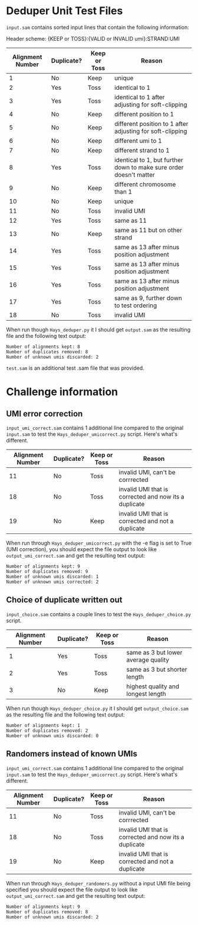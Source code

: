 # Deduper Unit Test Files

```input.sam``` contains sorted input lines that contain the following information:

Header scheme: {KEEP or TOSS}:{VALID or INVALID umi}:STRAND:UMI

| Alignment Number | Duplicate? | Keep or Toss | Reason |
|---|---|---|---|
| 1 | No | Keep | unique |
| 2 | Yes | Toss | identical to 1 |
| 3 | Yes | Toss | identical to 1 after adjusting for soft-clipping |
| 4 | No | Keep | different position to 1 |
| 5 | No | Keep | different position to 1 after adjusting for soft-clipping|
| 6 | No | Keep | different umi to 1 |
| 7 | No | Keep | different strand to 1 |
| 8 | Yes | Toss | identical to 1, but further down to make sure order doesn't matter |
| 9 | No | Keep | different chromosome than 1 |
| 10 | No | Keep | unique |
| 11 | No | Toss | invalid UMI |
| 12 | Yes | Toss | same as 11 |
| 13 | No | Keep | same as 11 but on other strand |
| 14 | Yes | Toss | same as 13 after minus position adjustment |
| 15 | Yes | Toss | same as 13 after minus position adjustment |
| 16 | Yes | Toss | same as 13 after minus position adjustment |
| 17 | Yes | Toss | same as 9, further down to test ordering |
| 18 | No | Toss | invalid UMI |


When run though ```Hays_deduper.py``` it I should get ```output.sam``` as the resulting file and the following text output:
```
Number of alignments kept: 8
Number of duplicates removed: 8
Number of unknown umis discarded: 2
```

```test.sam``` is an additional test .sam file that was provided.


# Challenge information

## UMI error correction

```input_umi_correct.sam``` contains 1 additional line compared to the original ```input.sam``` to test the ```Hays_deduper_umicorrect.py``` script. Here's what's different.

| Alignment Number | Duplicate? | Keep or Toss | Reason |
|---|---|---|---|
| 11 | No | Toss | invalid UMI, can't be corrrected |
| 18 | No | Toss | invalid UMI that is corrected and now its a duplicate |
| 19 | No | Keep | invalid UMI that is corrected and not a duplicate |

When run through ```Hays_deduper_umicorrect.py``` with the -e flag is set to True (UMI correction), you should expect the file output to look like ```output_umi_correct.sam``` and get the resulting text output:
```
Number of alignments kept: 9
Number of duplicates removed: 9
Number of unknown umis discarded: 1
Number of unknown umis corrected: 2
```


## Choice of duplicate written out

```input_choice.sam``` contains a couple lines to test the ```Hays_deduper_choice.py``` script.

| Alignment Number | Duplicate? | Keep or Toss | Reason |
|---|---|---|---|
| 1 | Yes | Toss | same as 3 but lower average quality |
| 2 | Yes | Toss | same as 3 but shorter length |
| 3 | No | Keep | highest quality and longest length |

When run though ```Hays_deduper_choice.py``` it I should get ```output_choice.sam``` as the resulting file and the following text output:
```
Number of alignments kept: 1
Number of duplicates removed: 2
Number of unknown umis discarded: 0
```


## Randomers instead of known UMIs

```input_umi_correct.sam``` contains 1 additional line compared to the original ```input.sam``` to test the ```Hays_deduper_umicorrect.py``` script. Here's what's different.

| Alignment Number | Duplicate? | Keep or Toss | Reason |
|---|---|---|---|
| 11 | No | Toss | invalid UMI, can't be corrrected |
| 18 | No | Toss | invalid UMI that is corrected and now its a duplicate |
| 19 | No | Keep | invalid UMI that is corrected and not a duplicate |

When run through ```Hays_deduper_randomers.py``` without a input UMI file being specified you should expect the file output to look like ```output_umi_correct.sam``` and get the resulting text output:
```
Number of alignments kept: 9
Number of duplicates removed: 8
Number of unknown umis discarded: 2
```